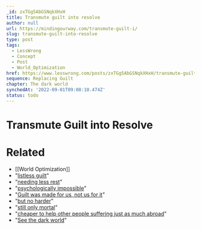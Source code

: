 ```yaml
---
_id: zxTGg5AbGSNqkXHxH
title: Transmute guilt into resolve
author: null
url: https://mindingourway.com/transmute-guilt-i/
slug: transmute-guilt-into-resolve
type: post
tags:
  - LessWrong
  - Concept
  - Post
  - World_Optimization
href: https://www.lesswrong.com/posts/zxTGg5AbGSNqkXHxH/transmute-guilt-into-resolve
sequence: Replacing Guilt
chapter: The dark world
synchedAt: '2022-09-01T09:08:10.474Z'
status: todo
---
```


# Transmute Guilt into Resolve


# Related

- [[World Optimization]]
- "[listless guilt](http://mindingourway.com/replacing-guilt/)"
- "[needing less rest](http://mindingourway.com/stop-before-you-drop/)"
- "[psychologically impossible](http://mindingourway.com/where-coulds-go/)"
- "[Guilt was made for us, not us for it](http://mindingourway.com/dont-steer-with-guilt/)"
- "[but no harder](http://mindingourway.com/rest-in-motion/)"
- "[still only mortal](http://mindingourway.com/not-yet-gods/)"
- "[cheaper to help other people suffering just as much abroad](http://givewell.org/)"
- "[See the dark world](http://mindingourway.com/see-the-dark-world/)"
